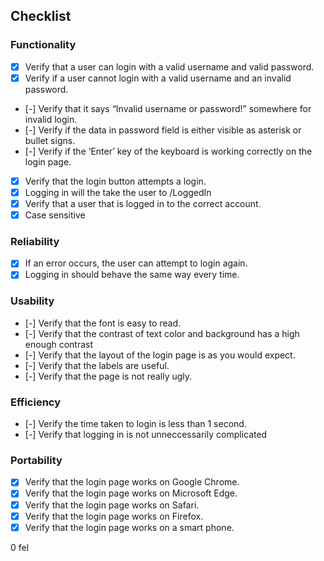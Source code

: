 ## Checklist

### Functionality

- [x] Verify that a user can login with a valid username and valid password.
- [x] Verify if a user cannot login with a valid username and an invalid password.
- [-] Verify that it says “Invalid username or password!” somewhere for invalid login.
- [-] Verify if the data in password field is either visible as asterisk or bullet signs.
- [-] Verify if the ‘Enter’ key of the keyboard is working correctly on the login page.
- [x] Verify that the login button attempts a login.
- [x] Logging in will the take the user to /LoggedIn
- [x] Verify that a user that is logged in to the correct account.
- [x] Case sensitive

### Reliability

- [x] If an error occurs, the user can attempt to login again.
- [x] Logging in should behave the same way every time.

### Usability

- [-] Verify that the font is easy to read.
- [-] Verify that the contrast of text color and background has a high enough contrast
- [-] Verify that the layout of the login page is as you would expect.
- [-] Verify that the labels are useful.
- [-] Verify that the page is not really ugly.

### Efficiency

- [-] Verify the time taken to login is less than 1 second.
- [-] Verify that logging in is not unneccessarily complicated

### Portability

- [x] Verify that the login page works on Google Chrome.
- [x] Verify that the login page works on Microsoft Edge.
- [x] Verify that the login page works on Safari.
- [x] Verify that the login page works on Firefox.
- [x] Verify that the login page works on a smart phone.

0 fel
